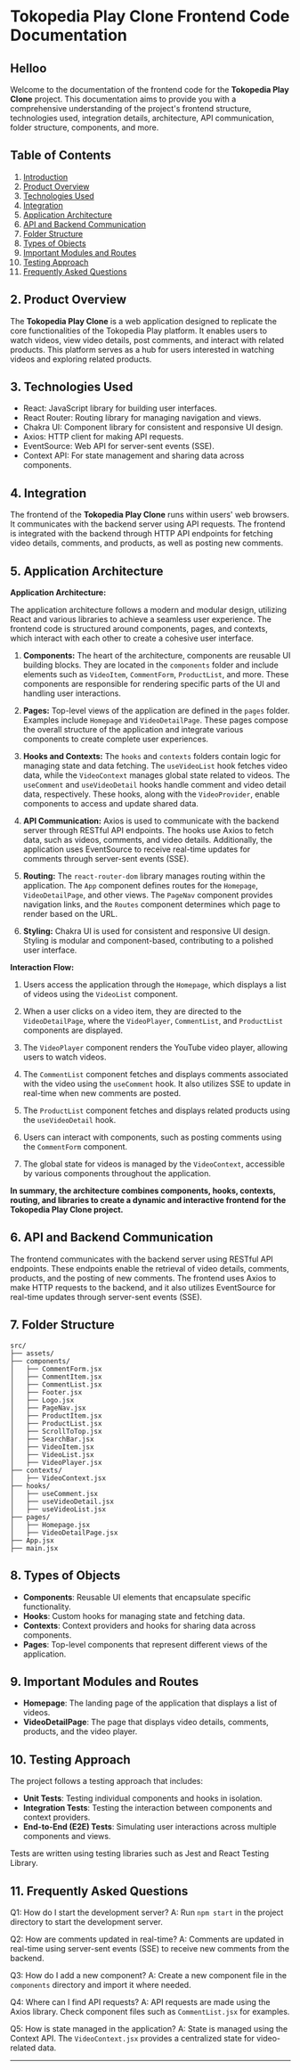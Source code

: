 # Tokopedia Play Clone Frontend Code Documentation

## Helloo

Welcome to the documentation of the frontend code for the **Tokopedia Play Clone** project. This documentation aims to provide you with a comprehensive understanding of the project's frontend structure, technologies used, integration details, architecture, API communication, folder structure, components, and more.

## Table of Contents

1. [Introduction](#introduction)
2. [Product Overview](#product-overview)
3. [Technologies Used](#technologies-used)
4. [Integration](#integration)
5. [Application Architecture](#application-architecture)
6. [API and Backend Communication](#api-and-backend-communication)
7. [Folder Structure](#folder-structure)
8. [Types of Objects](#types-of-objects)
9. [Important Modules and Routes](#important-modules-and-routes)
10. [Testing Approach](#testing-approach)
11. [Frequently Asked Questions](#frequently-asked-questions)

## 2. Product Overview

The **Tokopedia Play Clone** is a web application designed to replicate the core functionalities of the Tokopedia Play platform. It enables users to watch videos, view video details, post comments, and interact with related products. This platform serves as a hub for users interested in watching videos and exploring related products.

## 3. Technologies Used

- React: JavaScript library for building user interfaces.
- React Router: Routing library for managing navigation and views.
- Chakra UI: Component library for consistent and responsive UI design.
- Axios: HTTP client for making API requests.
- EventSource: Web API for server-sent events (SSE).
- Context API: For state management and sharing data across components.

## 4. Integration

The frontend of the **Tokopedia Play Clone** runs within users' web browsers. It communicates with the backend server using API requests. The frontend is integrated with the backend through HTTP API endpoints for fetching video details, comments, and products, as well as posting new comments.

## 5. Application Architecture

**Application Architecture:**

The application architecture follows a modern and modular design, utilizing React and various libraries to achieve a seamless user experience. The frontend code is structured around components, pages, and contexts, which interact with each other to create a cohesive user interface.

1. **Components:** The heart of the architecture, components are reusable UI building blocks. They are located in the `components` folder and include elements such as `VideoItem`, `CommentForm`, `ProductList`, and more. These components are responsible for rendering specific parts of the UI and handling user interactions.

2. **Pages:** Top-level views of the application are defined in the `pages` folder. Examples include `Homepage` and `VideoDetailPage`. These pages compose the overall structure of the application and integrate various components to create complete user experiences.

3. **Hooks and Contexts:** The `hooks` and `contexts` folders contain logic for managing state and data fetching. The `useVideoList` hook fetches video data, while the `VideoContext` manages global state related to videos. The `useComment` and `useVideoDetail` hooks handle comment and video detail data, respectively. These hooks, along with the `VideoProvider`, enable components to access and update shared data.

4. **API Communication:** Axios is used to communicate with the backend server through RESTful API endpoints. The hooks use Axios to fetch data, such as videos, comments, and video details. Additionally, the application uses EventSource to receive real-time updates for comments through server-sent events (SSE).

5. **Routing:** The `react-router-dom` library manages routing within the application. The `App` component defines routes for the `Homepage`, `VideoDetailPage`, and other views. The `PageNav` component provides navigation links, and the `Routes` component determines which page to render based on the URL.

6. **Styling:** Chakra UI is used for consistent and responsive UI design. Styling is modular and component-based, contributing to a polished user interface.

**Interaction Flow:**

1. Users access the application through the `Homepage`, which displays a list of videos using the `VideoList` component.

2. When a user clicks on a video item, they are directed to the `VideoDetailPage`, where the `VideoPlayer`, `CommentList`, and `ProductList` components are displayed.

3. The `VideoPlayer` component renders the YouTube video player, allowing users to watch videos.

4. The `CommentList` component fetches and displays comments associated with the video using the `useComment` hook. It also utilizes SSE to update in real-time when new comments are posted.

5. The `ProductList` component fetches and displays related products using the `useVideoDetail` hook.

6. Users can interact with components, such as posting comments using the `CommentForm` component.

7. The global state for videos is managed by the `VideoContext`, accessible by various components throughout the application.

**In summary, the architecture combines components, hooks, contexts, routing, and libraries to create a dynamic and interactive frontend for the Tokopedia Play Clone project.**

## 6. API and Backend Communication

The frontend communicates with the backend server using RESTful API endpoints. These endpoints enable the retrieval of video details, comments, products, and the posting of new comments. The frontend uses Axios to make HTTP requests to the backend, and it also utilizes EventSource for real-time updates through server-sent events (SSE).

## 7. Folder Structure

```
src/
├── assets/
├── components/
│   ├── CommentForm.jsx
│   ├── CommentItem.jsx
│   ├── CommentList.jsx
│   ├── Footer.jsx
│   ├── Logo.jsx
│   ├── PageNav.jsx
│   ├── ProductItem.jsx
│   ├── ProductList.jsx
│   ├── ScrollToTop.jsx
│   ├── SearchBar.jsx
│   ├── VideoItem.jsx
│   ├── VideoList.jsx
│   ├── VideoPlayer.jsx
├── contexts/
│   ├── VideoContext.jsx
├── hooks/
│   ├── useComment.jsx
│   ├── useVideoDetail.jsx
│   ├── useVideoList.jsx
├── pages/
│   ├── Homepage.jsx
│   ├── VideoDetailPage.jsx
├── App.jsx
├── main.jsx
```

## 8. Types of Objects

- **Components**: Reusable UI elements that encapsulate specific functionality.
- **Hooks**: Custom hooks for managing state and fetching data.
- **Contexts**: Context providers and hooks for sharing data across components.
- **Pages**: Top-level components that represent different views of the application.

## 9. Important Modules and Routes

- **Homepage**: The landing page of the application that displays a list of videos.
- **VideoDetailPage**: The page that displays video details, comments, products, and the video player.

## 10. Testing Approach

The project follows a testing approach that includes:

- **Unit Tests**: Testing individual components and hooks in isolation.
- **Integration Tests**: Testing the interaction between components and context providers.
- **End-to-End (E2E) Tests**: Simulating user interactions across multiple components and views.

Tests are written using testing libraries such as Jest and React Testing Library.

## 11. Frequently Asked Questions

Q1: How do I start the development server?
A: Run `npm start` in the project directory to start the development server.

Q2: How are comments updated in real-time?
A: Comments are updated in real-time using server-sent events (SSE) to receive new comments from the backend.

Q3: How do I add a new component?
A: Create a new component file in the `components` directory and import it where needed.

Q4: Where can I find API requests?
A: API requests are made using the Axios library. Check component files such as `CommentList.jsx` for examples.

Q5: How is state managed in the application?
A: State is managed using the Context API. The `VideoContext.jsx` provides a centralized state for video-related data.

---
